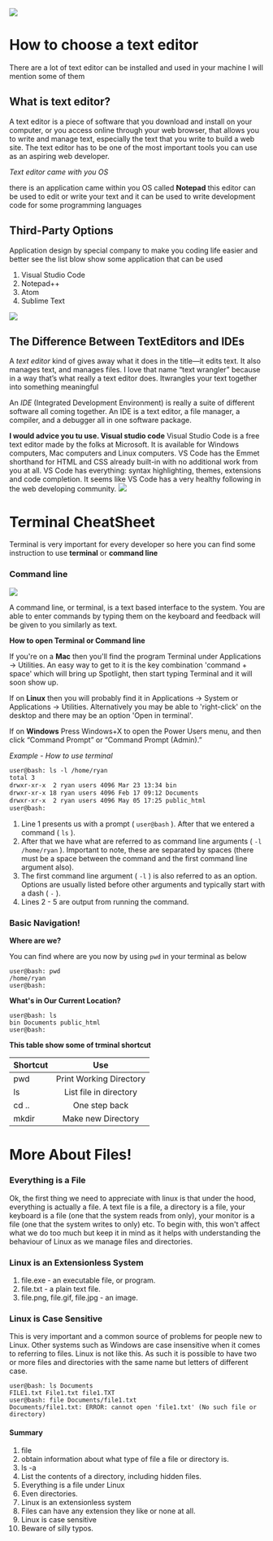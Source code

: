 ![](https://kinsta.com/wp-content/uploads/2019/03/notepad-plus-plus-text-editor-1-1.png)

# How to choose a text editor

There are a lot of text editor can be installed and used in your machine I will mention some of them

## What is text editor?

A text editor is a piece of software that you download and install on your computer, or you access online through your web browser, that allows you to write and manage text, especially the text that you write to build a web site. The text editor has to be one of the most important tools you can use as an aspiring web developer.

_Text editor came with you OS_

there is an application came within you OS called **Notepad** this editor can be used to edit or write your text and it can be used to write development code for some programming languages

## Third-Party Options
Application design by special company to make you coding life easier and better see the list blow show some application that can be used

1. Visual Studio Code
2. Notepad++
3. Atom
4. Sublime Text

![](https://miro.medium.com/max/1200/0*MyAfggJM7yH40Sdx.)
## The Difference Between TextEditors and IDEs
A _text editor_ kind of gives away what it does in the title—it edits text. It also manages text, and manages files. I love that name “text wrangler” because in a way that’s what really a text editor does. Itwrangles your text together into something meaningful

An _IDE_ (Integrated Development Environment) is really a suite of different software all coming together. An IDE is a text editor, a file manager, a compiler, and a debugger all in one software package.

**I would advice you tu use. Visual studio code**
Visual Studio Code is a free text editor made by the folks at Microsoft. It is available for Windows computers, Mac computers and Linux computers. VS Code has the Emmet shorthand for HTML and CSS already built-in with no additional work from you at all. VS Code has everything: syntax highlighting, themes, extensions and code completion. It seems like VS Code has a very healthy following in the web developing community.
![](https://upload.wikimedia.org/wikipedia/commons/9/9a/Visual_Studio_Code_1.35_icon.svg)


# Terminal CheatSheet
Terminal is very important for every developer so here you can find some instruction to use **terminal** or **command line**

### Command line
![](https://img-a.udemycdn.com/course/750x422/2458052_451f_7.jpg)

A command line, or terminal, is a text based interface to the system. You are able to enter commands by typing them on the keyboard and feedback will be given to you similarly as text.

**How to open Terminal or Command line**

If you're on a __Mac__ then you'll find the program Terminal under Applications -> Utilities. An easy way to get to it is the key combination 'command + space' which will bring up Spotlight, then start typing Terminal and it will soon show up.

If on __Linux__ then you will probably find it in Applications -> System or Applications -> Utilities. Alternatively you may be able to 'right-click' on the desktop and there may be an option 'Open in terminal'.

If on __Windows__ Press Windows+X to open the Power Users menu, and then click “Command Prompt” or “Command Prompt (Admin).”


_Example - How to use terminal_
```diff
user@bash: ls -l /home/ryan
total 3
drwxr-xr-x  2 ryan users 4096 Mar 23 13:34 bin
drwxr-xr-x 18 ryan users 4096 Feb 17 09:12 Documents
drwxr-xr-x  2 ryan users 4096 May 05 17:25 public_html
user@bash:
```

1. Line 1 presents us with a prompt ( `user@bash` ). After that we entered a command ( `ls` ).
2. After that we have what are referred to as command line arguments ( `-l /home/ryan` ). Important to note, these are separated by spaces (there must be a space between the command and the first command line argument also). 
3. The first command line argument ( `-l` ) is also referred to as an option. Options are usually listed before other arguments and typically start with a dash ( `-` ).
4. Lines 2 - 5 are output from running the command. 

### Basic Navigation!
__Where are we?__

You can find where are you now by using `pwd` in your terminal as below
```
user@bash: pwd
/home/ryan
user@bash:
```
__What's in Our Current Location?__
```
user@bash: ls
bin Documents public_html
user@bash:
```

__This table show some of trminal shortcut__

| Shortcut      | Use                     |
| ------------- |:-----------------------:|
| pwd           | Print Working Directory |
| ls            | List file in directory  |
| cd ..         | One step back           |
| mkdir         | Make new Directory      |

# More About Files!
### Everything is a File

Ok, the first thing we need to appreciate with linux is that under the hood, everything is actually a file. A text file is a file, a directory is a file, your keyboard is a file (one that the system reads from only), your monitor is a file (one that the system writes to only) etc. To begin with, this won't affect what we do too much but keep it in mind as it helps with understanding the behaviour of Linux as we manage files and directories.

### Linux is an Extensionless System

1. file.exe - an executable file, or program.
1. file.txt - a plain text file.
1. file.png, file.gif, file.jpg - an image.

### Linux is Case Sensitive
This is very important and a common source of problems for people new to Linux. Other systems such as Windows are case insensitive when it comes to referring to files. Linux is not like this. As such it is possible to have two or more files and directories with the same name but letters of different case.

```
user@bash: ls Documents
FILE1.txt File1.txt file1.TXT
user@bash: file Documents/file1.txt
Documents/file1.txt: ERROR: cannot open 'file1.txt' (No such file or directory)
```

#### Summary
1. file
  1. obtain information about what type of file a file or directory is.
2. ls -a
  1. List the contents of a directory, including hidden files.
3. Everything is a file under Linux
  1. Even directories.
4. Linux is an extensionless system
  1. Files can have any extension they like or none at all.
5. Linux is case sensitive
  1. Beware of silly typos.
